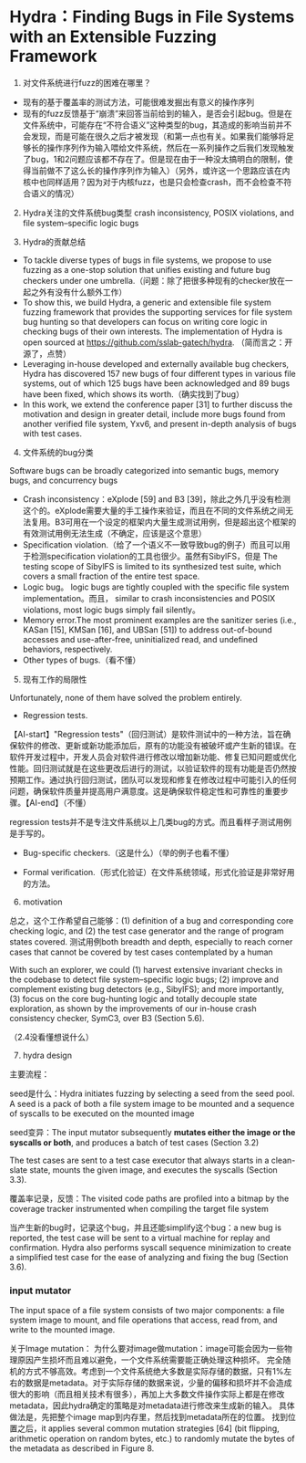 # Hydra：Finding Bugs in File Systems with an Extensible Fuzzing Framework

1. 对文件系统进行fuzz的困难在哪里？

- 现有的基于覆盖率的测试方法，可能很难发掘出有意义的操作序列
- 现有的fuzz反馈基于“崩溃”来回答当前给到的输入，是否会引起bug。但是在文件系统中，可能存在“不符合语义”这种类型的bug，其造成的影响当前并不会发现，而是可能在很久之后才被发现（和第一点也有关。如果我们能够将足够长的操作序列作为输入喂给文件系统，然后在一系列操作之后我们发现触发了bug，1和2问题应该都不存在了。但是现在由于一种没太搞明白的限制，使得当前做不了这么长的操作序列作为输入）（另外，或许这一个思路应该在内核中也同样适用？因为对于内核fuzz，也是只会检查crash，而不会检查不符合语义的情况）

2. Hydra关注的文件系统bug类型
 crash inconsistency, POSIX violations, and file system–specific logic bugs

3. Hydra的贡献总结

- To tackle diverse types of bugs in file systems, we propose to use fuzzing as a one-stop solution that unifies existing and future bug checkers under one umbrella.（问题：除了把很多种现有的checker放在一起之外有没有什么额外工作）
- To show this, we build Hydra, a generic and extensible file system fuzzing framework that provides the supporting services for file system bug hunting so that developers can focus on writing core logic in checking bugs of their own interests. The implementation of Hydra is open sourced at https://github.com/sslab-gatech/hydra. （简而言之：开源了，点赞）
- Leveraging in-house developed and externally available bug checkers, Hydra has discovered 157 new bugs of four different types in various file systems, out of which 125 bugs have been acknowledged and 89 bugs have been fixed, which shows its worth.（确实找到了bug）
- In this work, we extend the conference paper [31] to further discuss the motivation and design in greater detail, include more bugs found from another verified file system, Yxv6, and present in-depth analysis of bugs with test cases.

4. 文件系统的bug分类

Software bugs can be broadly categorized into semantic bugs, memory bugs, and concurrency bugs 

- Crash inconsistency：eXplode [59] and B3 [39]，除此之外几乎没有检测这个的。eXplode需要大量的手工操作来验证，而且在不同的文件系统之间无法复用。B3可用在一个设定的框架内大量生成测试用例，但是超出这个框架的有效测试用例无法生成（不确定，应该是这个意思）
- Specification violation.（给了一个语义不一致导致bug的例子）而且可以用于检测specification violation的工具也很少。虽然有SibylFS，但是 The testing scope of SibylFS is limited to its synthesized test suite, which covers a small fraction of the entire test space.
- Logic bug。 logic bugs are tightly coupled with the specific file system implementation。而且， similar to crash inconsistencies and POSIX violations, most logic bugs simply fail silently。
- Memory error.The most prominent examples are the sanitizer series (i.e., KASan [15], KMSan [16], and UBSan [51]) to address out-of-bound accesses and use-after-free, uninitialized read, and undefined behaviors, respectively.
- Other types of bugs.（看不懂）

5. 现有工作的局限性

Unfortunately, none of them have solved the problem entirely.

- Regression tests.

【AI-start】"Regression tests"（回归测试）是软件测试中的一种方法，旨在确保软件的修改、更新或新功能添加后，原有的功能没有被破坏或产生新的错误。在软件开发过程中，开发人员会对软件进行修改以增加新功能、修复已知问题或优化性能。回归测试就是在这些更改后进行的测试，以验证软件的现有功能是否仍然按预期工作。通过执行回归测试，团队可以发现和修复在修改过程中可能引入的任何问题，确保软件质量并提高用户满意度。这是确保软件稳定性和可靠性的重要步骤。【AI-end】（不懂）

regression tests并不是专注文件系统以上几类bug的方式。而且看样子测试用例是手写的。

- Bug-specific checkers.（这是什么）（举的例子也看不懂）

- Formal verification.（形式化验证）在文件系统领域，形式化验证是非常好用的方法。

6. motivation

总之，这个工作希望自己能够：(1) definition of a bug and corresponding core checking logic, and (2) the test case generator and the range of program states covered. 
测试用例both breadth and depth, especially to reach corner cases that cannot be covered by test cases contemplated by a human

With such an explorer, we could (1) harvest extensive invariant checks in the codebase to detect file system–specific logic bugs; (2) improve and complement existing bug detectors (e.g., SibylFS); and more importantly, (3) focus on the core bug-hunting logic and totally decouple state exploration, as shown by the improvements of our in-house crash consistency checker, SymC3, over B3 (Section 5.6).

（2.4没看懂想说什么）


7. hydra design

主要流程：

seed是什么：Hydra initiates fuzzing by selecting a seed from the seed pool. A seed is a pack of both a file system image to be mounted and a sequence of syscalls to be executed on the mounted image

seed变异：The input mutator subsequently **mutates either the image or the syscalls or both**, and produces a batch of test cases (Section 3.2)

The test cases are sent to a test case executor that always starts in a clean-slate state, mounts the given image, and executes the syscalls (Section 3.3).

覆盖率记录，反馈：The visited code paths are profiled into a bitmap by the coverage tracker instrumented when compiling the target file system

当产生新的bug时，记录这个bug，并且还能simplify这个bug：a new bug is reported, the test case will be sent to a virtual machine for replay and confirmation.
Hydra also performs syscall sequence minimization to create a simplified test case for the ease of analyzing and fixing the bug (Section 3.6).


### input mutator

The input space of a file system consists of two major components: a file system image to mount, and file operations that access, read from, and write to the mounted image.

关于Image mutation：
为什么要对image做mutation：image可能会因为一些物理原因产生损坏而且难以避免，一个文件系统需要能正确处理这种损坏。
完全随机的方式不够高效。考虑到一个文件系统绝大多数是实际存储的数据，只有1%左右的数据是metadata。对于实际存储的数据来说，少量的偏移和损坏并不会造成很大的影响（而且相关技术有很多），再加上大多数文件操作实际上都是在修改metadata，因此hydra确定的策略是对metadata进行修改来生成新的输入。
具体做法是，先把整个image map到内存里，然后找到metadata所在的位置。
找到位置之后，it applies several common mutation strategies [64] (bit flipping, arithmetic operation on random bytes, etc.) to randomly mutate the bytes of the metadata as described in Figure 8.
